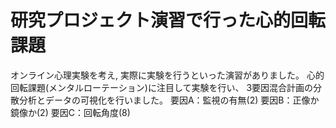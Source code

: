 # 研究プロジェクト演習で行った心的回転課題

オンライン心理実験を考え, 実際に実験を行うといった演習がありました。
心的回転課題(メンタルローテーション)に注目して実験を行い、
3要因混合計画の分散分析とデータの可視化を行いました。
要因A：監視の有無(2)
要因B：正像か鏡像か(2)
要因C：回転角度(8)
